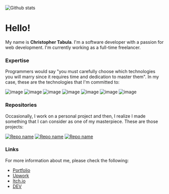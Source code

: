![Github stats](https://github-readme-stats.vercel.app/api?username=netervati&theme=nightowl&show_icons=true&count_private=true)
# Hello!
My name is **Christopher Tabula**. I'm a software developer with a passion for web development. I'm currently working as a full-time freelancer.

### Expertise
Programmers would say "you must carefully choose which technologies you will marry since it requires time and dedication to master them". In my case, these are the technologies that I'm committed to:

![image](https://img.shields.io/badge/HTML5-E34F26?style=for-the-badge&logo=html5&logoColor=white) ![image](https://img.shields.io/badge/Bootstrap-563D7C?style=for-the-badge&logo=bootstrap&logoColor=white) ![image](https://img.shields.io/badge/Django-092E20?style=for-the-badge&logo=django&logoColor=green) ![image](https://img.shields.io/badge/Flask-000000?style=for-the-badge&logo=flask&logoColor=white) ![image](https://img.shields.io/badge/MySQL-005C84?style=for-the-badge&logo=mysql&logoColor=white) ![image](https://img.shields.io/badge/jQuery-0769AD?style=for-the-badge&logo=jquery&logoColor=white) ![image](https://img.shields.io/badge/Heroku-430098?style=for-the-badge&logo=heroku&logoColor=white)

### Repositories
Occasionally, I work on a personal project and then, I realize I made something that I can consider as one of my masterpiece. These are those projects:

[![Repo name](https://github-readme-stats.vercel.app/api/pin/?username=netervati&repo=ketodietlib&theme=blueberry)](https://github.com/netervati/ketodietlib)
[![Repo name](https://github-readme-stats.vercel.app/api/pin/?username=netervati&repo=tofix&theme=blueberry)](https://github.com/netervati/tofix)
[![Repo name](https://github-readme-stats.vercel.app/api/pin/?username=netervati&repo=space-distortion&theme=blueberry)](https://github.com/netervati/space-distortion)

### Links
For more information about me, please check the following:
- [Portfolio](https://netervati.pythonanywhere.com/)
- [Upwork](https://www.upwork.com/nx/find-work/best-matches)
- [Itch.io](https://netervati.itch.io/)
- [DEV](https://dev.to/netervati)